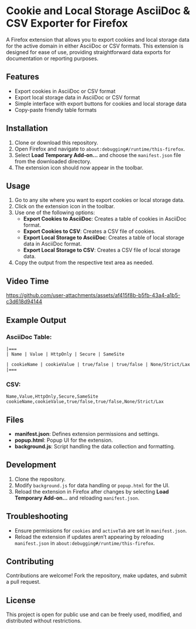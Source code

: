 
# Cookie and Local Storage AsciiDoc & CSV Exporter for Firefox

A Firefox extension that allows you to export cookies and local storage data for the active domain in either AsciiDoc or CSV formats. This extension is designed for ease of use, providing straightforward data exports for documentation or reporting purposes.

## Features

- Export cookies in AsciiDoc or CSV format
- Export local storage data in AsciiDoc or CSV format
- Simple interface with export buttons for cookies and local storage data
- Copy-paste friendly table formats

## Installation

1. Clone or download this repository.
2. Open Firefox and navigate to `about:debugging#/runtime/this-firefox`.
3. Select **Load Temporary Add-on…** and choose the `manifest.json` file from the downloaded directory.
4. The extension icon should now appear in the toolbar.

## Usage

1. Go to any site where you want to export cookies or local storage data.
2. Click on the extension icon in the toolbar.
3. Use one of the following options:
   - **Export Cookies to AsciiDoc**: Creates a table of cookies in AsciiDoc format.
   - **Export Cookies to CSV**: Creates a CSV file of cookies.
   - **Export Local Storage to AsciiDoc**: Creates a table of local storage data in AsciiDoc format.
   - **Export Local Storage to CSV**: Creates a CSV file of local storage data.
4. Copy the output from the respective text area as needed.

## Video Time

https://github.com/user-attachments/assets/af415f8b-b5fb-43a4-a1b5-c3d618d94144

## Example Output

### AsciiDoc Table:
```
|===
| Name | Value | HttpOnly | Secure | SameSite

| cookieName | cookieValue | true/false | true/false | None/Strict/Lax
|===
```

### CSV:
```
Name,Value,HttpOnly,Secure,SameSite
cookieName,cookieValue,true/false,true/false,None/Strict/Lax
```

## Files

- **manifest.json**: Defines extension permissions and settings.
- **popup.html**: Popup UI for the extension.
- **background.js**: Script handling the data collection and formatting.

## Development

1. Clone the repository.
2. Modify `background.js` for data handling or `popup.html` for the UI.
3. Reload the extension in Firefox after changes by selecting **Load Temporary Add-on…** and reloading `manifest.json`.

## Troubleshooting

- Ensure permissions for `cookies` and `activeTab` are set in `manifest.json`.
- Reload the extension if updates aren’t appearing by reloading `manifest.json` in `about:debugging#/runtime/this-firefox`.

## Contributing

Contributions are welcome! Fork the repository, make updates, and submit a pull request.

## License

This project is open for public use and can be freely used, modified, and distributed without restrictions.
